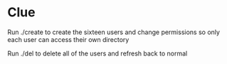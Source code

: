 # Clue 
Run ./create to create the sixteen users and change permissions so only each user can access their own directory

Run ./del to delete all of the users and refresh back to normal
